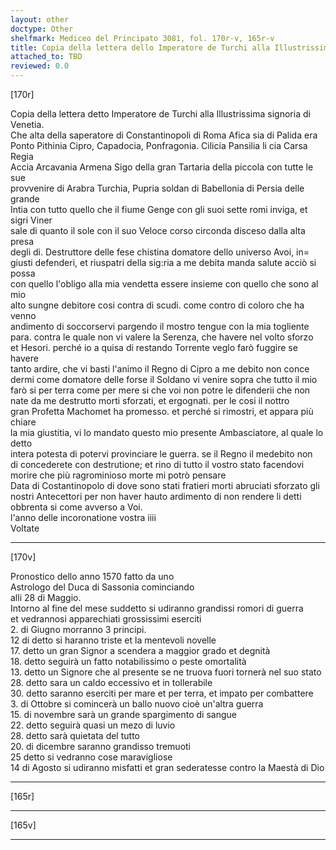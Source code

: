 ```yaml
---
layout: other
doctype: Other
shelfmark: Mediceo del Principato 3081, fol. 170r-v, 165r-v
title: Copia della lettera dello Imperatore de Turchi alla Illustrissima Signoria di Venetia […] Pronostico dello anno 1570 fatto da uno Astrologo del D. di Sassonia comunciando alli 28 di Maggio
attached_to: TBD
reviewed: 0.0
---
```


[170r]  
  
  
Copia della lettera detto Imperatore de Turchi alla Illustrissima signoria di Venetia.  
Che alta della saperatore di Constantinopoli di Roma Afica sia di Palida era  
Ponto Pithinia Cipro, Capadocia, Ponfragonia. Cilicia Pansilia li cia Carsa Regia  
Accia Arcavania Armena Sigo della gran Tartaria della piccola con tutte le sue  
provvenire di Arabra Turchia, Pupria soldan di Babellonia di Persia delle grande  
Intia con tutto quello che il fiume Genge con gli suoi sette romi inviga, et sigri Viner  
sale di quanto il sole con il suo Veloce corso circonda disceso dalla alta presa  
degli di. Destruttore delle fese chistina domatore dello universo Avoi, in=  
giusti defenderi, et riuspatri della sig:ria a me debita manda salute acciò si possa  
con quello l'obligo alla mia vendetta essere insieme con quello che sono al mio  
alto sungne debitore cosi contra di scudi. come contro di coloro che ha venno  
andimento di soccorservi pargendo il mostro tengue con la mia togliente  
para. contra le quale non vi valere la Serenza, che havere nel volto sforzo  
et Hesori. perché io a quisa di restando Torrente veglo farò fuggire se havere  
tanto ardire, che vi basti l'animo il Regno di Cipro a me debito non conce  
dermi come domatore delle forse il Soldano vi venire sopra che tutto il mio  
farò si per terra come per mere si che voi non potre le difenderii che non  
nate da me destrutto morti sforzati, et ergognati. per le cosi il nottro  
gran Profetta Machomet ha promesso. et perché si rimostri, et appara più chiare  
la mia giustitia, vi lo mandato questo mio presente Ambasciatore, al quale lo detto  
intera potesta di potervi provinciare le guerra. se il Regno il medebito non  
di concederete con destrutione; et rino di tutto il vostro stato facendovi  
morire che più ragrominioso morte mi potrò pensare  
Data di Costantinopolo di dove sono stati fratieri morti abruciati sforzato gli  
nostri Antecettori per non haver hauto ardimento di non rendere li detti  
obbrenta si come avverso a Voi.  
l'anno delle incoronatione vostra iiii  
Voltate  
  
---  

[170v]  
  
  
Pronostico dello anno 1570 fatto da uno  
Astrologo del Duca di Sassonia cominciando  
alli 28 di Maggio.  
Intorno al fine del mese suddetto si udiranno grandissi romori di guerra  
et vedrannosi apparechiati grossissimi eserciti  
2. di Giugno morranno 3 principi.  
12 di detto si haranno triste et la mentevoli novelle  
17. detto un gran Signor a scendera a maggior grado et degnità  
18. detto seguirà un fatto notabilissimo o peste omortalità  
13. detto un Signore che al presente se ne truova fuori tornerà nel suo stato  
28. detto sara un caldo eccessivo et in tollerabile  
30. detto saranno eserciti per mare et per terra, et impato per combattere  
3. di Ottobre si comincerà un ballo nuovo cioè un'altra guerra  
15. di novembre sarà un grande spargimento di sangue  
22. detto seguirà quasi un mezo di luvio  
28. detto sarà quietata del tutto  
20. di dicembre saranno grandisso tremuoti  
25 detto si vedranno cose maravigliose  
14 di Agosto si udiranno misfatti et gran sederatesse contro la Maestà di Dio  
  
---  

[165r]  
  
  
  
---  

[165v]  
  
  
  
---  

